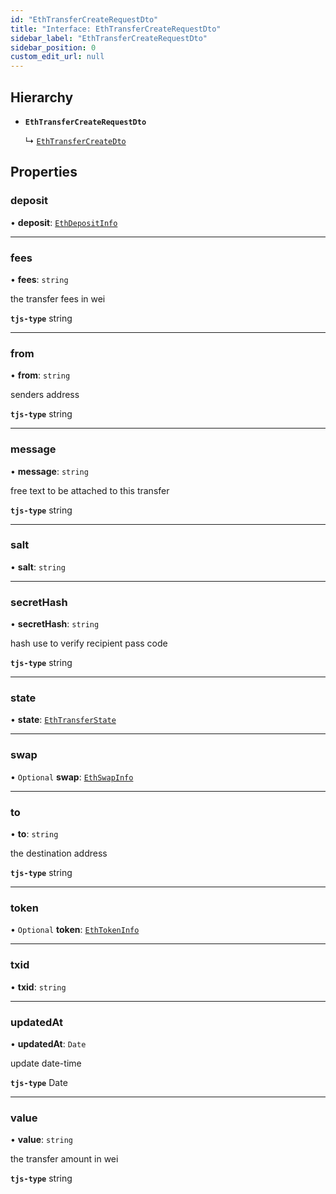 ```yaml
---
id: "EthTransferCreateRequestDto"
title: "Interface: EthTransferCreateRequestDto"
sidebar_label: "EthTransferCreateRequestDto"
sidebar_position: 0
custom_edit_url: null
---
```


## Hierarchy

- **`EthTransferCreateRequestDto`**

  ↳ [`EthTransferCreateDto`](EthTransferCreateDto)

## Properties

### deposit

• **deposit**: [`EthDepositInfo`](EthDepositInfo)

___

### fees

• **fees**: `string`

the transfer fees in wei

**`tjs-type`** string

___

### from

• **from**: `string`

senders address

**`tjs-type`** string

___

### message

• **message**: `string`

free text to be attached to this transfer

**`tjs-type`** string

___

### salt

• **salt**: `string`

___

### secretHash

• **secretHash**: `string`

hash use to verify recipient pass code

**`tjs-type`** string

___

### state

• **state**: [`EthTransferState`](../modules#ethtransferstate)

___

### swap

• `Optional` **swap**: [`EthSwapInfo`](EthSwapInfo)

___

### to

• **to**: `string`

the destination address

**`tjs-type`** string

___

### token

• `Optional` **token**: [`EthTokenInfo`](EthTokenInfo)

___

### txid

• **txid**: `string`

___

### updatedAt

• **updatedAt**: `Date`

update date-time

**`tjs-type`** Date

___

### value

• **value**: `string`

the transfer amount in wei

**`tjs-type`** string
